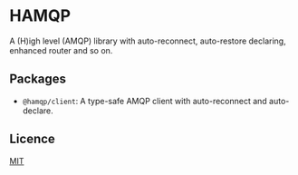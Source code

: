 # HAMQP

A (H)igh level (AMQP) library with auto-reconnect, auto-restore declaring, enhanced router and so on.

## Packages

- `@hamqp/client`: A type-safe AMQP client with auto-reconnect and auto-declare.

## Licence

[MIT](LICENSE)
